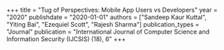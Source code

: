+++
title = "Tug of Perspectives: Mobile App Users vs Developers"
year = "2020"
publishdate = "2020-01-01"
authors = ["Sandeep Kaur Kuttal", "Yiting Bai", "Ezequiel Scott", "Rajesh Sharma"]
publication_types = "Journal"
publication = "International Journal of Computer Science and Information Security (IJCSIS) (18), 6"
+++